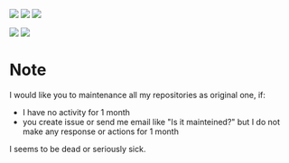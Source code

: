 [![](https://img.shields.io/static/v1.svg?label=Sponsor&message=%E2%9D%A4&logo=GitHub&style=flat-square&color=pink)](https://github.com/sponsors/ROCKTAKEY)
[![](https://img.shields.io/static/v1.svg?label=patreon&message=%E2%9D%A4&logo=patreon&style=flat-square&color=orange)](https://www.patreon.com/rocktakey)
[![](https://img.shields.io/static/v1.svg?label=Amazon&message=Wishlist&logo=Amazon&style=flat-square&color=blue)](https://www.amazon.jp/hz/wishlist/ls/19PQEBYE2EL1O?ref_=wl_share)

![](https://github-readme-stats.vercel.app/api?username=ROCKTAKEY&show_icons=true&theme=nightowl)
![](https://github-readme-stats.vercel.app/api/top-langs?username=ROCKTAKEY&theme=nightowl)

# Note
I would like you to maintenance all my repositories as original one, if:

- I have no activity for 1 month
- you create issue or send me email like "Is it mainteined?" but I do not make any response or actions for 1 month

I seems to be dead or seriously sick.
